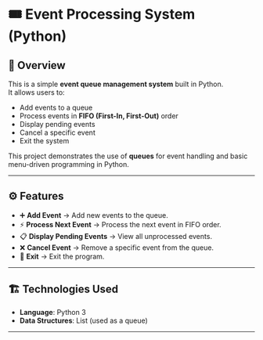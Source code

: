 # 🎟️ Event Processing System (Python)

## 📌 Overview
This is a simple **event queue management system** built in Python.  
It allows users to:
- Add events to a queue  
- Process events in **FIFO (First-In, First-Out)** order  
- Display pending events  
- Cancel a specific event  
- Exit the system  

This project demonstrates the use of **queues** for event handling and basic menu-driven programming in Python.  

---

## ⚙️ Features
- ➕ **Add Event** → Add new events to the queue.  
- ⚡ **Process Next Event** → Process the next event in FIFO order.  
- 📋 **Display Pending Events** → View all unprocessed events.  
- ❌ **Cancel Event** → Remove a specific event from the queue.  
- 🚪 **Exit** → Exit the program.  

---

## 🏗️ Technologies Used
- **Language**: Python 3  
- **Data Structures**: List (used as a queue)  

---
